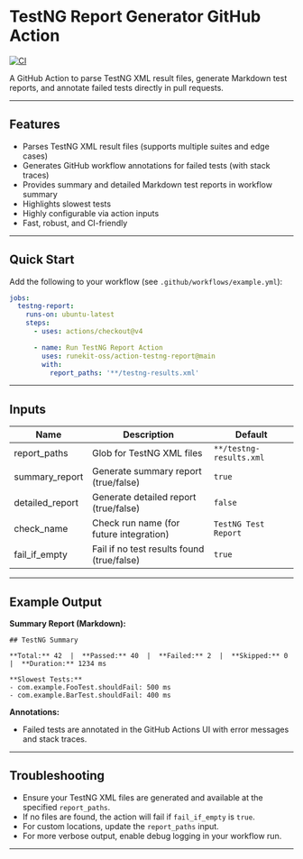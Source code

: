 
# TestNG Report Generator GitHub Action

[![CI](https://github.com/runekit-oss/action-testng-report/actions/workflows/ci.yml/badge.svg)](https://github.com/runekit-oss/action-testng-report/actions/workflows/ci.yml)

A GitHub Action to parse TestNG XML result files, generate Markdown test reports, and annotate failed tests directly in pull requests.

---

## Features

- Parses TestNG XML result files (supports multiple suites and edge cases)
- Generates GitHub workflow annotations for failed tests (with stack traces)
- Provides summary and detailed Markdown test reports in workflow summary
- Highlights slowest tests
- Highly configurable via action inputs
- Fast, robust, and CI-friendly

---

## Quick Start

Add the following to your workflow (see `.github/workflows/example.yml`):

```yaml
jobs:
  testng-report:
    runs-on: ubuntu-latest
    steps:
      - uses: actions/checkout@v4

      - name: Run TestNG Report Action
        uses: runekit-oss/action-testng-report@main
        with:
          report_paths: '**/testng-results.xml'
```

---

## Inputs

| Name            | Description                                         | Default                     |
|-----------------|-----------------------------------------------------|-----------------------------|
| report_paths    | Glob for TestNG XML files                           | `**/testng-results.xml`     |
| summary_report  | Generate summary report (true/false)                | `true`                      |
| detailed_report | Generate detailed report (true/false)               | `false`                     |
| check_name      | Check run name (for future integration)             | `TestNG Test Report`        |
| fail_if_empty   | Fail if no test results found (true/false)          | `true`                      |

---

## Example Output

**Summary Report (Markdown):**

```
## TestNG Summary

**Total:** 42  |  **Passed:** 40  |  **Failed:** 2  |  **Skipped:** 0  |  **Duration:** 1234 ms

**Slowest Tests:**
- com.example.FooTest.shouldFail: 500 ms
- com.example.BarTest.shouldFail: 400 ms
```

**Annotations:**
- Failed tests are annotated in the GitHub Actions UI with error messages and stack traces.

---

## Troubleshooting

- Ensure your TestNG XML files are generated and available at the specified `report_paths`.
- If no files are found, the action will fail if `fail_if_empty` is `true`.
- For custom locations, update the `report_paths` input.
- For more verbose output, enable debug logging in your workflow run.

---
